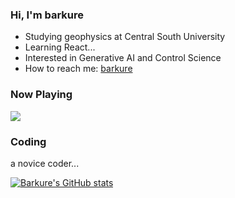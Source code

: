 ### Hi, I'm barkure
-  Studying geophysics at Central South University
-  Learning React...
-  Interested in Generative AI and Control Science
-  How to reach me: [barkure](https://barku.re)
###  Now Playing

[![](https://spotify-github-profile.vercel.app/api/view.svg?uid=31cpz4ouugwhmy4vbvgr43o4x2ae&cover_image=true&theme=novatorem&show_offline=false&background_color=121212&interchange=false&bar_color=53b14f&bar_color_cover=true)](https://spotify-github-profile.vercel.app/api/view.svg?uid=31cpz4ouugwhmy4vbvgr43o4x2ae&redirect=true)

###  Coding
a novice coder...

[![Barkure's GitHub stats](https://github-readme-stats.vercel.app/api?username=barkure&show_icons=true&bg_color=000000)](https://github.com/barkure?tab=repositories)

